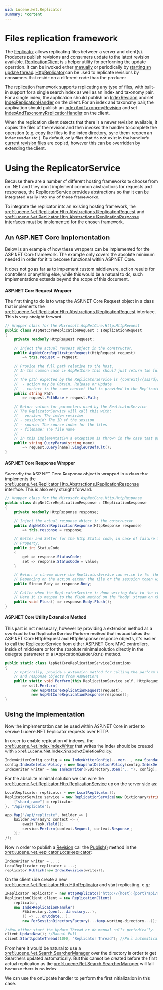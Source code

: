 ```yaml
---
uid: Lucene.Net.Replicator
summary: *content
---
```


# Files replication framework

The
[Replicator](xref:Lucene.Net.Replicator.IReplicator) allows replicating files between a server and client(s). Producers publish
[revisions](xref:Lucene.Net.Replicator.IRevision) and consumers update to the latest revision available.
[ReplicationClient](xref:Lucene.Net.Replicator.ReplicationClient) is a helper utility for performing the update operation. It can
be invoked either
[manually](xref:Lucene.Net.Replicator.ReplicationClient#Lucene_Net_Replicator_ReplicationClient_UpdateNow) or periodically by
[starting an update thread](xref:Lucene.Net.Replicator.ReplicationClient#Lucene_Net_Replicator_ReplicationClient_StartUpdateThread_System_Int64_System_String_).
[HttpReplicator](xref:Lucene.Net.Replicator.Http.HttpReplicator) can be used to replicate revisions by consumers that reside on
a different node than the producer.

The replication framework supports replicating any type of files, with built-in support for a single search index as
well as an index and taxonomy pair. For a single index, the application should publish an
[IndexRevision](xref:Lucene.Net.Replicator.IndexRevision) and set
[IndexReplicationHandler](xref:Lucene.Net.Replicator.IndexReplicationHandler) on the client. For an index and taxonomy pair, the
application should publish an [IndexAndTaxonomyRevision](xref:Lucene.Net.Replicator.IndexAndTaxonomyRevision) and set
[IndexAndTaxonomyReplicationHandler](xref:Lucene.Net.Replicator.IndexAndTaxonomyReplicationHandler) on the client.

When the replication client detects that there is a newer revision available, it copies the files of the revision and
then invokes the handler to complete the operation (e.g. copy the files to the index directory, sync them, reopen an
index reader etc.). By default, only files that do not exist in the handler's
[current revision files](xref:Lucene.Net.Replicator.IReplicationHandler.html#Lucene_Net_Replicator_IReplicationHandler_CurrentRevisionFiles) are copied,
however this can be overridden by extending the client.

<!-- Old Code Sample - not sure whether this is useful
```cs
An example usage of the Replicator:

// ++++++++++++++ SERVER SIDE ++++++++++++++ //
IndexWriter publishWriter; // the writer used for indexing
Replicator replicator = new LocalReplicator();
replicator.publish(new IndexRevision(publishWriter));

// ++++++++++++++ CLIENT SIDE ++++++++++++++ //
// either LocalReplictor, or HttpReplicator if client and server are on different nodes
Replicator replicator;

// callback invoked after handler finished handling the revision and e.g. can reopen the reader.
Callable<Boolean> callback = null; // can also be null if no callback is needed
ReplicationHandler handler = new IndexReplicationHandler(indexDir, callback);
SourceDirectoryFactory factory = new PerSessionDirectoryFactory(workDir);
ReplicationClient client = new ReplicationClient(replicator, handler, factory);

// invoke client manually
client.updateNow();

// or, periodically
client.startUpdateThread(100); // check for update every 100 milliseconds
```
-->

# Using the ReplicatorService

Because there are a number of different hosting frameworks to choose from on .NET and they don't implement common
abstractions for requests and responses, the ReplicatorService provides abstractions so that it can
be integrated easily into any of these frameworks.

To integrate the replicator into an existing hosting framework, the <xref:Lucene.Net.Replicator.Http.Abstractions.IReplicationRequest> and <xref:Lucene.Net.Replicator.Http.Abstractions.IReplicationResponse> interfaces must be implemented for the chosen framework.

## An ASP.NET Core Implementation

Below is an example of how these wrappers can be implemented for the ASP.NET Core framework.
The example only covers the absolute minimum needed in order for it to become functional within ASP.NET Core.

It does not go as far as to implement custom middleware, action results for controllers or anything else, while this
would be a natural to do, such implementations extends beyond the scope of this document.

#### ASP.NET Core Request Wrapper

The first thing to do is to wrap the ASP.NET Core Request object in a class that implements the <xref:Lucene.Net.Replicator.Http.Abstractions.IReplicationRequest> interface.
This is very straight forward.

```cs
// Wrapper class for the Microsoft.AspNetCore.Http.HttpRequest
public class AspNetCoreReplicationRequest : IReplicationRequest
{
    private readonly HttpRequest request;

    // Inject the actual request object in the constructor.
    public AspNetCoreReplicationRequest(HttpRequest request) 
        => this.request = request;

    // Provide the full path relative to the host.
    // In the common case in AspNetCore this should just return the full path, so PathBase + Path are concatenated and returned.
    // 
    // The path expected by the ReplicatorService is {context}/{shard}/{action} where:
    //  - action may be Obtain, Release or Update
    //  - context is the same context that is provided to the ReplicatorService constructor and defaults to '/replicate'
    public string Path 
        => request.PathBase + request.Path;

    // Return values for parameters used by the ReplicatorService
    // The ReplicatorService will call this with:
    // - version: The index revision
    // - sessionid: The ID of the session
    // - source: The source index for the files
    // - filename: The file name
    //
    // In this implementation a exception is thrown in the case that parameters are provided multiple times.
    public string QueryParam(string name) 
        => request.Query[name].SingleOrDefault();
}
```

#### ASP.NET Core Response Wrapper

Secondly the ASP.NET Core Response object is wrapped in a class that implements the <xref:Lucene.Net.Replicator.Http.Abstractions.IReplicationResponse> interface.
This is also very straight forward.

```cs
// Wrapper class for the Microsoft.AspNetCore.Http.HttpResponse
public class AspNetCoreReplicationResponse : IReplicationResponse
{
    private readonly HttpResponse response;
    
    // Inject the actual response object in the constructor.
    public AspNetCoreReplicationResponse(HttpResponse response)
        => this.response = response;

    // Getter and Setter for the http Status code, in case of failure the ReplicatorService will set this
    // Property.
    public int StatusCode
    {
        get => response.StatusCode;
        set => response.StatusCode = value;
    }

    // Return a stream where the ReplicatorService can write to for the response.
    // Depending on the action either the file or the sesssion token will be written to this stream.
    public Stream Body => response.Body;

    // Called when the ReplicatorService is done writing data to the response.
    // Here it is mapped to the flush method on the "body" stream on the response.
    public void Flush() => response.Body.Flush();
}
```

#### ASP.NET Core Utility Extension Method

This part is not nessesary, however by providing a extension method as a overload to the ReplicatorService Perform method
that instead takes the ASP.NET Core HttpRequest and HttpResponse response objects, it's easier to call the ReplicatorService
from either ASP.NET Core MVC controllers, inside of middleare or for the absolute minimal solution directly in the delegate parameter of a IApplicationBuilder.Run() method.

```cs
public static class AspNetCoreReplicationServiceExtentions
{
    // Optionally, provide a extension method for calling the perform method directly using the specific request
    // and response objects from AspNetCore
    public static void Perform(this ReplicationService self, HttpRequest request, HttpResponse response)
        => self.Perform(
            new AspNetCoreReplicationRequest(request),
            new AspNetCoreReplicationResponse(response));
}
```

## Using the Implementation

Now the implementation can be used within ASP.NET Core in order to service Lucene.NET Replicator requests over HTTP.

In order to enable replication of indexes, the <xref:Lucene.Net.Index.IndexWriter> that writes the index should be created with a <xref:Lucene.Net.Index.SnapshotDeletionPolicy>.

```cs
IndexWriterConfig config = new IndexWriterConfig(...ver..., new StandardAnalyzer(...ver...));
config.IndexDeletionPolicy = new SnapshotDeletionPolicy(config.IndexDeletionPolicy);
IndexWriter writer = new IndexWriter(FSDirectory.Open("..."), config);
```

For the absolute minimal solution we can wire the <xref:Lucene.Net.Replicator.Http.ReplicationService> up on the server side as:

```cs
LocalReplicator replicator = new LocalReplicator(); 
ReplicatorService service = new ReplicationService(new Dictionary<string, IReplicator>{
    ["shard_name"] = replicator
}, "/api/replicate");

app.Map("/api/replicate", builder => {
    builder.Run(async context => {
        await Task.Yield();
        service.Perform(context.Request, context.Response); 
    });
});
```

Now in order to publish a [Revision](xref:Lucene.Net.Replicator.IRevision) call the [Publish()](xref:Lucene.Net.Replicator.LocalReplicator#Lucene_Net_Replicator_LocalReplicator_Publish_Lucene_Net_Replicator_IRevision_) method in the <xref:Lucene.Net.Replicator.LocalReplicator>:

```cs
IndexWriter writer = ...;
LocalReplicator replicator = ...;
replicator.Publish(new IndexRevision(writer));
```

On the client side create a new <xref:Lucene.Net.Replicator.Http.HttpReplicator> and start replicating, e.g.:

```cs
IReplicator replicator = new HttpReplicator("http://{host}:{port}/api/replicate/shard_name");
ReplicationClient client = new ReplicationClient(
    replicator, 
    new IndexReplicationHandler(
        FSDirectory.Open(...directory...), 
        () => ...onUpdate...), 
        new PerSessionDirectoryFactory(...temp-working-directory...));

//Now either start the Update Thread or do manual pulls periodically.
client.UpdateNow(); //Manual Pull
client.StartUpdateThread(1000, "Replicator Thread"); //Pull automatically every second if there is any changes.
```

From here it would be natural to use a <xref:Lucene.Net.Search.SearcherManager> over the directory in order to get Searchers updated automatically.
But this cannot be created before the first actual replication as the <xref:Lucene.Net.Search.SearcherManager> will fail because there is no index.

We can use the onUpdate handler to perform the first initialization in this case.

